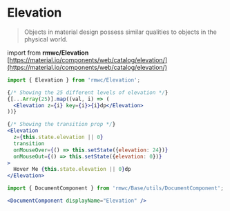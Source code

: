 # Elevation

> Objects in material design possess similar qualities to objects in the physical world.

import from **rmwc/Elevation**  
[https://material.io/components/web/catalog/elevation/](https://material.io/components/web/catalog/elevation/)

```jsx render
import { Elevation } from 'rmwc/Elevation';

{/* Showing the 25 different levels of elevation */}
{[...Array(25)].map((val, i) => (
  <Elevation z={i} key={i}>{i}dp</Elevation>
))}

{/* Showing the transition prop */}
<Elevation
  z={this.state.elevation || 0}
  transition
  onMouseOver={() => this.setState({elevation: 24})}
  onMouseOut={() => this.setState({elevation: 0})}
>
  Hover Me {this.state.elevation || 0}dp
</Elevation>
```

```jsx renderOnly
import { DocumentComponent } from 'rmwc/Base/utils/DocumentComponent';

<DocumentComponent displayName="Elevation" />
```

